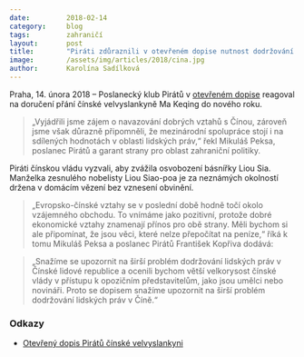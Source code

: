 ```yaml
---
date:         2018-02-14
category:     blog
tags:         zahraničí
layout:       post
title:        "Piráti zdůraznili v otevřeném dopise nutnost dodržování lidských práv"
image:        /assets/img/articles/2018/cina.jpg
author:       Karolína Sadílková
---
```

 
Praha, 14. února 2018 – Poslanecký klub Pirátů v [otevřeném dopise](https://github.com/pirati-web/pirati.cz/blob/gh-pages/assets/pdf/otevreny-dopis-clr.pdf) reagoval na doručení přání čínské velvyslankyně Ma Keqing do nového roku. 

> „Vyjádřili jsme zájem o navazování dobrých vztahů s Čínou, zároveň jsme však důrazně připomněli, že mezinárodní spolupráce stojí i na sdílených hodnotách v oblasti lidských práv,“ řekl Mikuláš Peksa, poslanec Pirátů a garant strany pro oblast zahraniční politiky.
 
Piráti čínskou vládu vyzvali, aby zvážila osvobození básnířky Liou Sia. Manželka zesnulého nobelisty Liou Siao-poa je za neznámých okolností držena v domácím vězení bez vznesení obvinění.

> „Evropsko-čínské vztahy se v poslední době hodně točí okolo vzájemného obchodu. To vnímáme jako pozitivní, protože dobré ekonomické vztahy znamenají přínos pro obě strany. Měli bychom si ale připomínat, že jsou věci, které nelze přepočítat na peníze,“ říká k tomu Mikuláš Peksa a poslanec Pirátů František Kopřiva dodává: 

> „Snažíme se upozornit na širší problém dodržování lidských práv v Čínské lidové republice a ocenili bychom větší velkorysost čínské vlády v přístupu k opozičním představitelům, jako jsou umělci nebo novináři. Proto se dopisem snažíme upozornit na širší problém dodržování lidských práv v Číně.“

### Odkazy

* [Otevřený dopis Pirátů čínské velvyslankyni](https://github.com/pirati-web/pirati.cz/blob/gh-pages/assets/pdf/otevreny-dopis-clr.pdf)

